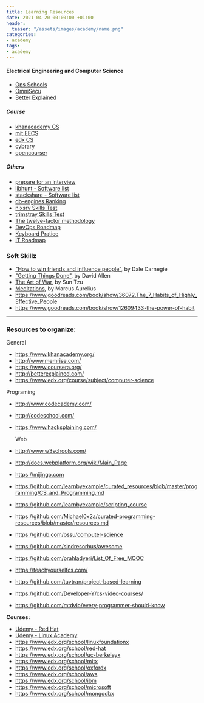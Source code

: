 ```yaml
---
title: Learning Resources
date: 2021-04-20 00:00:00 +01:00
header:
  teaser: "/assets/images/academy/name.png"
categories:
- academy
tags:
- academy
---
```


#### Electrical Engineering and Computer Science
* [Ops Schools](https://www.opsschool.org/)
* [OmniSecu](http://www.omnisecu.com/knowledge.php)
* [Better Explained](https://betterexplained.com/archives/)

##### Course
* [khanacademy CS](https://www.khanacademy.org/computing/computer-science)
* [mit EECS](https://ocw.mit.edu/courses/electrical-engineering-and-computer-science/)
* [edx CS](https://www.edx.org/course/subject/computer-science)
* [cybrary](https://www.cybrary.it/catalog/)
* [opencourser](https://opencourser.com/)

##### Others
* [prepare for an interview](https://amixr.io/blog/how-to-prepare-for-a-site-reliability-engineer-interview/)
* [libhunt - Software list](https://sysadmin.libhunt.com/)
* [stackshare - Software list](https://stackshare.io/)
* [db-engines Ranking](https://db-engines.com/en/ranking)
* [nixsrv Skills Test](https://docs.google.com/spreadsheets/d/1FBr20VIOePQH2aAH2a_6irvdB1NOTHZaD8U5e2MOMiw/pub?output=html)
* [trimstray Skills Test](https://github.com/trimstray/test-your-sysadmin-skills)
* [The twelve-factor methodology](https://12factor.net/)
* [DevOps Roadmap](https://roadmap.sh/devops)
* [Keyboard Pratice](https://www.keybr.com/)
* [IT Roadmap](https://lensdump.com/i/iHcJHP)


### Soft Skillz

* ["How to win friends and influence people"](https://ia902304.us.archive.org/0/items/BooksOfArslanhowToWinFriendsAndInfluencePeople/ebookDaleCarnegie-HowToWinFriendsAndInfluencePeople19371981.pdf), by Dale Carnegie
* ["Getting Things Done"](https://www.amazon.com/Getting-Things-Done-Stress-Free-Productivity/dp/B007J5D4QQ/), by David Allen
* [The Art of War](http://www.gutenberg.org/ebooks/44024), by Sun Tzu
* [Meditations](http://www.gutenberg.org/ebooks/2680), by Marcus Aurelius
* https://www.goodreads.com/book/show/36072.The_7_Habits_of_Highly_Effective_People
* https://www.goodreads.com/book/show/12609433-the-power-of-habit

--------------------------------------------------------------------------------
### Resources to organize:

General
* https://www.khanacademy.org/
* http://www.memrise.com/
* https://www.coursera.org/
* http://betterexplained.com/
* https://www.edx.org/course/subject/computer-science

Programing
* http://www.codecademy.com/
* http://codeschool.com/
* https://www.hacksplaining.com/

  Web
* http://www.w3schools.com/
* http://docs.webplatform.org/wiki/Main_Page
* https://mijingo.com






* https://github.com/learnbyexample/curated_resources/blob/master/programming/CS_and_Programming.md
* https://github.com/learnbyexample/scripting_course
* https://github.com/Michael0x2a/curated-programming-resources/blob/master/resources.md
* https://github.com/ossu/computer-science
* https://github.com/sindresorhus/awesome
* https://github.com/prahladyeri/List_Of_Free_MOOC
* https://teachyourselfcs.com/
* https://github.com/tuvtran/project-based-learning
* https://github.com/Developer-Y/cs-video-courses/
* https://github.com/mtdvio/every-programmer-should-know

**Courses:**
* [Udemy - Red Hat](https://www.udemy.com/user/mike-morris-9/)
* [Udemy - Linux Academy](https://www.udemy.com/user/cloudassessments/)
* https://www.edx.org/school/linuxfoundationx
* https://www.edx.org/school/red-hat
* https://www.edx.org/school/uc-berkeleyx
* https://www.edx.org/school/mitx
* https://www.edx.org/school/oxfordx
* https://www.edx.org/school/aws
* https://www.edx.org/school/ibm
* https://www.edx.org/school/microsoft
* https://www.edx.org/school/mongodbx
